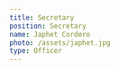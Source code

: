 ```yaml
---
title: Secretary
position: Secretary
name: Japhet Cordero
photo: /assets/japhet.jpg
type: Officer
---
```


